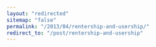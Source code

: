 ```yaml
---
layout: "redirected"
sitemap: "false"
permalink: "/2013/04/rentership-and-usership/"
redirect_to: "/post/rentership-and-usership"
---
```




